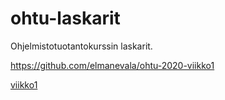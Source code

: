 # ohtu-laskarit
Ohjelmistotuotantokurssin laskarit.


https://github.com/elmanevala/ohtu-2020-viikko1

[viikko1](https://github.com/elmanevala/ohtu-laskarit/viikko1)
